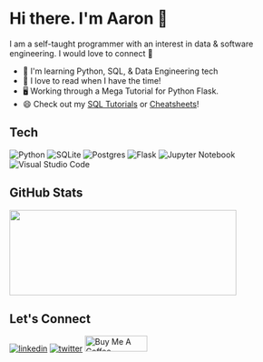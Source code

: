 
# Hi there. I'm Aaron 👋

I am a self-taught programmer with an interest in data & software engineering. I would love to connect 🙂

* 🌱  I'm learning Python, SQL, & Data Engineering tech
* 📖  I love to read when I have the time!
* 🖥️  Working through a Mega Tutorial for Python Flask.
* 😄  Check out my [SQL Tutorials](https://github.com/ABZ-Aaron/SQL-Tutorials) or [Cheatsheets](https://github.com/ABZ-Aaron/CheatSheets)!

## Tech

![Python](https://img.shields.io/badge/python-3670A0?style=for-the-badge&logo=python&logoColor=ffdd54)
![SQLite](https://img.shields.io/badge/sqlite-%2307405e.svg?style=for-the-badge&logo=sqlite&logoColor=white)
![Postgres](https://img.shields.io/badge/postgres-%23316192.svg?style=for-the-badge&logo=postgresql&logoColor=white)
![Flask](https://img.shields.io/badge/flask-%23000.svg?style=for-the-badge&logo=flask&logoColor=white)
![Jupyter Notebook](https://img.shields.io/badge/jupyter-%23FA0F00.svg?style=for-the-badge&logo=jupyter&logoColor=white)
![Visual Studio Code](https://img.shields.io/badge/Visual%20Studio%20Code-0078d7.svg?style=for-the-badge&logo=visual-studio-code&logoColor=white)

## GitHub Stats

<a href="https://github.com/anuraghazra/github-readme-stats">
  <img align="center" src="https://github-readme-stats.vercel.app/api?username=Abz-Aaron&show_icons=true&theme=tokyonight" width="400" height="150"/>
</a>

## Let's Connect

[![linkedin](https://img.shields.io/badge/linkedin-0A66C2?style=for-the-badge&logo=linkedin&logoColor=white)](https://www.linkedin.com/in/abzaaron/)
[![twitter](https://img.shields.io/badge/twitter-1DA1F2?style=for-the-badge&logo=twitter&logoColor=white)](https://twitter.com/AbzAaron)
<a href="https://www.buymeacoffee.com/AbzAaron" target="_blank"><img src="https://cdn.buymeacoffee.com/buttons/default-orange.png" alt="Buy Me A Coffee" height="28" width="110"></a>

